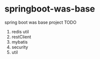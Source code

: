 # springboot-was-base
spring boot was base project
TODO
1. redis util
2. restClient
3. mybatis
4. security
5. util